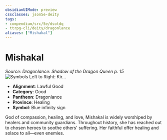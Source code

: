 ```yaml
---
obsidianUIMode: preview
cssclasses: json5e-deity
tags:
- compendium/src/5e/dsotdq
- ttrpg-cli/deity/dragonlance
aliases: ["Mishakal"]
---
```

# Mishakal
*Source: Dragonlance: Shadow of the Dragon Queen p. 15* 
![Symbols Left to Right: Kir...](/3-Mechanics/CLI/deities/img/dsotdq-011-00-038-o-good-trio.webp#symbol "Symbols Left to Right: Kiri-Jolith, Majere, and Mishakal")

- **Alignment**: Lawful Good
- **Category**: Good
- **Pantheon**: Dragonlance
- **Province**: Healing
- **Symbol**: Blue infinity sign

God of compassion, healing, and love, Mishakal is widely worshiped by healers and community guardians. Throughout history, she has reached out to chosen heroes to soothe others' suffering. Her faithful offer healing and solace to all—even enemies.